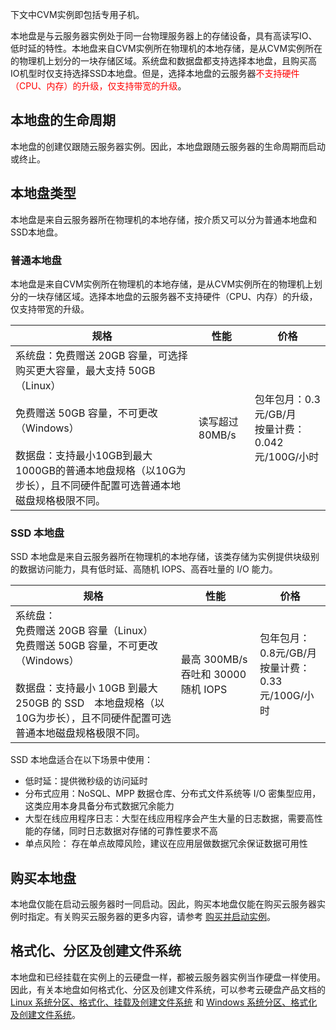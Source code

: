 下文中CVM实例即包括专用子机。

本地盘是与云服务器实例处于同一台物理服务器上的存储设备，具有高读写IO、低时延的特性。本地盘来自CVM实例所在物理机的本地存储，是从CVM实例所在的物理机上划分的一块存储区域。系统盘和数据盘都支持选择本地盘，且购买高IO机型时仅支持选择SSD本地盘。但是，选择本地盘的云服务器<font color="red">不支持硬件（CPU、内存）的升级，仅支持带宽的升级</font>。

## 本地盘的生命周期
本地盘的创建仅跟随云服务器实例。因此，本地盘跟随云服务器的生命周期而启动或终止。

## 本地盘类型

本地盘是来自云服务器所在物理机的本地存储，按介质又可以分为普通本地盘和SSD本地盘。

### 普通本地盘

本地盘是来自CVM实例所在物理机的本地存储，是从CVM实例所在的物理机上划分的一块存储区域。选择本地盘的云服务器不支持硬件（CPU、内存）的升级，仅支持带宽的升级。


| 规格                                       | 性能         | 价格                                    |
| ---------------------------------------- | ---------- | ------------------------------------- |
| 系统盘：免费赠送 20GB 容量，可选择购买更大容量，最大支持 50GB（Linux）<br><br>免费赠送 50GB 容量，不可更改（Windows）<br><br>数据盘：支持最小10GB到最大1000GB的普通本地盘规格（以10G为步长），且不同硬件配置可选普通本地磁盘规格极限不同。 | 读写超过80MB/s | 包年包月：0.3元/GB/月<br>按量计费：0.042元/100G/小时 |

### SSD 本地盘
SSD 本地盘是来自云服务器所在物理机的本地存储，该类存储为实例提供块级别的数据访问能力，具有低时延、高随机 IOPS、高吞吐量的 I/O 能力。

| 规格                                       | 性能                           | 价格                                   |
| ---------------------------------------- | ---------------------------- | ------------------------------------ |
| 系统盘：<br>免费赠送 20GB 容量（Linux）<br>免费赠送 50GB 容量，不可更改（Windows）<br><br>数据盘：支持最小 10GB 到最大250GB 的 SSD　本地盘规格（以10G为步长），且不同硬件配置可选普通本地磁盘规格极限不同。 | 最高 300MB/s 吞吐和 30000 随机 IOPS | 包年包月：0.8元/GB/月<br>按量计费：0.33元/100G/小时 |

SSD 本地盘适合在以下场景中使用：

- 低时延：提供微秒级的访问延时 
- 分布式应用：NoSQL、MPP 数据仓库、分布式文件系统等 I/O 密集型应用，这类应用本身具备分布式数据冗余能力 
- 大型在线应用程序日志：大型在线应用程序会产生大量的日志数据，需要高性能的存储，同时日志数据对存储的可靠性要求不高 
- 单点风险： 存在单点故障风险，建议在应用层做数据冗余保证数据可用性


## 购买本地盘
本地盘仅能在启动云服务器时一同启动。因此，购买本地盘仅能在购买云服务器实例时指定。有关购买云服务器的更多内容，请参考 [购买并启动实例](/doc/product/213/4855)。

## 格式化、分区及创建文件系统
本地盘和已经挂载在实例上的云硬盘一样，都被云服务器实例当作硬盘一样使用。因此，有关本地盘如何格式化、分区及创建文件系统，可以参考云硬盘产品文档的[ Linux 系统分区、格式化、挂载及创建文件系统](/doc/product/362/5448) 和 [Windows 系统分区、格式化及创建文件系统](/doc/product/362/5450)。
